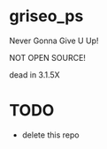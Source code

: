# griseo_ps
<!--a fake repo LOL-->
Never Gonna Give U Up!

NOT OPEN SOURCE!

dead in 3.1.5X

# TODO
 - delete this repo
